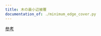 ```yaml
---
title: 木の最小辺被覆
documentation_of: ./minimum_edge_cover.py
---
```


[参考](https://algo-method.com/tasks/981)